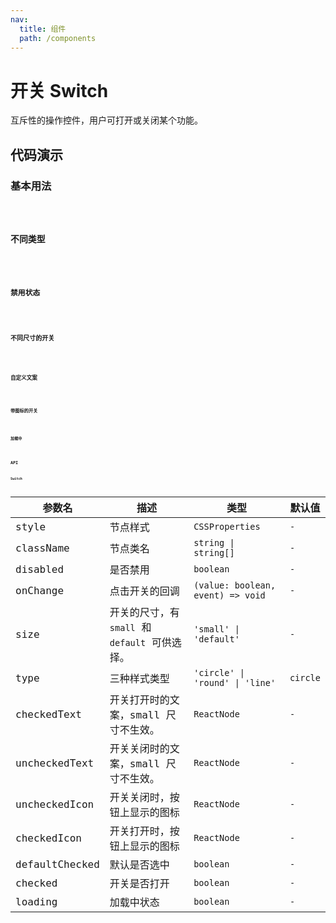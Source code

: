 ```yaml
---
nav:
  title: 组件
  path: /components
---
```


# 开关 Switch

互斥性的操作控件，用户可打开或关闭某个功能。

## 代码演示

### 基本用法

<code src="./__demo__/basic.demo.tsx" />

### 不同类型

<code src="./__demo__/type.demo.tsx" />

### 禁用状态

<code src="./__demo__/disabled.demo.tsx" />

### 不同尺寸的开关

<code src="./__demo__/size.demo.tsx" />

### 自定义文案

<code src="./__demo__/checked-text.demo.tsx" />

### 带图标的开关

<code src="./__demo__/icon.demo.tsx" />

### 加载中

<code src="./__demo__/loading.demo.tsx" />

## API

### Switch

|参数名|描述|类型|默认值|
|---|---|---|---|
|style|节点样式|`CSSProperties`|`-`|
|className|节点类名|`string \| string[]`|`-`|
|disabled|是否禁用|`boolean`|`-`|
|onChange|点击开关的回调|`(value: boolean, event) => void`|`-`|
|size|开关的尺寸，有 `small` 和 `default` 可供选择。|`'small' \| 'default'`|`-`|
|type|三种样式类型|`'circle' \| 'round' \| 'line'`|`circle`|
|checkedText|开关打开时的文案，small 尺寸不生效。|`ReactNode`|`-`|
|uncheckedText|开关关闭时的文案，small 尺寸不生效。|`ReactNode`|`-`|
|uncheckedIcon|开关关闭时，按钮上显示的图标|`ReactNode`|`-`|
|checkedIcon|开关打开时，按钮上显示的图标|`ReactNode`|`-`|
|defaultChecked|默认是否选中|`boolean`|`-`|
|checked|开关是否打开|`boolean`|`-`|
|loading|加载中状态|`boolean`|`-`|
